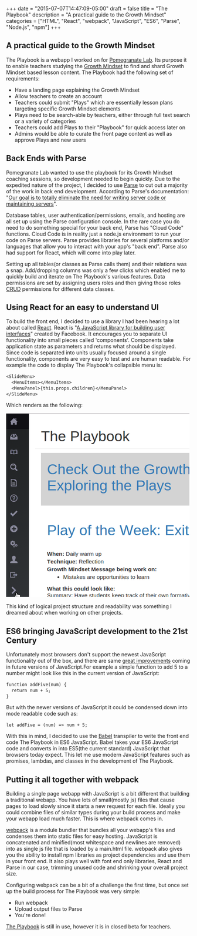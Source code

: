 +++
date = "2015-07-07T14:47:09-05:00"
draft = false
title = "The Playbook"
description = "A practical guide to the Growth Mindset"
categories = ["HTML", "React", "webpack", "JavaScript", "ES6", "Parse", "Node.js", "npm"]
+++

## A practical guide to the Growth Mindset

The Playbook is a webapp I worked on for [Pomegranate Lab](http://pomegranatelab.com/). Its purpose it to enable teachers studying the [Growth Mindset](http://mindsetonline.com/whatisit/about/) to find and shard Growth Mindset based lesson content. The Playbook had the following set of requirements:

* Have a landing page explaining the Growth Mindset
* Allow teachers to create an account
* Teachers could submit "Plays" which are essentially lesson plans targeting specific Growth Mindset elements
* Plays need to be search-able by teachers, either through full text search or a variety of categories
* Teachers could add Plays to their "Playbook" for quick access later on
* Admins would be able to curate the front page content as well as approve Plays and new users

## Back Ends with Parse

Pomegranate Lab wanted to use the playbook for its Growth Mindset coaching sessions, so development needed to begin quickly. Due to the expedited nature of the project, I decided to use [Parse](https://www.parse.com/) to cut out a majority of the work in back end development. According to Parse's documentation: "[Our goal is to totally eliminate the need for writing server code or maintaining servers](https://www.parse.com/docs/js/guide#getting-started)".

Database tables, user authentication/permissions, emails, and hosting are all set up using the Parse configuration console. In the rare case you do need to do something special for your back end, Parse has "Cloud Code" functions. Cloud Code is in reality just a node.js environment to run your code on Parse servers. Parse provides libraries for several platforms and/or languages that allow you to interact with your app's "back end". Parse also had support for React, which will come into play later.

Setting up all tables(or classes as Parse calls them) and their relations was a snap. Add/dropping columns was only a few clicks which enabled me to quickly build and iterate on The Playbook's various features. Data permissions are set by assigning users roles and then giving those roles [CRUD](https://en.wikipedia.org/wiki/Create,_read,_update_and_delete) permissions for different data classes.

## Using React for an easy to understand UI

To build the front end, I decided to use a library I had been hearing a lot about called [React](https://facebook.github.io/react/). React is "[A JavaScript library for building user interfaces](https://facebook.github.io/react/)" created by Facebook. It encourages you to separate UI functionality into small pieces called 'components'. Components take application state as parameters and returns what should be displayed. Since code is separated into units usually focused around a single functionality, components are very easy to test and are human readable. For example the code to display The Playbook's collapsible menu is:

```
<SlideMenu>
  <MenuItems></MenuItems>
  <MenuPanel>{this.props.children}</MenuPanel>
</SlideMenu>
```

Which renders as the following:

![Menu Image](/img/menu-demo.gif)

This kind of logical project structure and readability was something I dreamed about when working on other projects.

## ES6 bringing JavaScript development to the 21st Century

Unfortunately most browsers don't support the newest JavaScript functionality out of the box, and there are same [great improvements](https://github.com/lukehoban/es6features) coming in future versions of JavaScript.For example a simple function to add 5 to a number might look like this in the current version of JavaScript:

```
function addFive(num) {
  return num + 5;
}
```

But with the newer versions of JavaScript it could be condensed down into mode readable code such as:

```
let addFive = (num) => num + 5;
```

 With this in mind, I decided to use the [Babel](https://babeljs.io/) transpiler to write the front end code The Playbook in ES6 JavaScript. Babel takes your ES6 JavaScript code and converts in into ES5(the current standard) JavaScript that browsers today expect. This let me use modern JavaScript features such as promises, lambdas, and classes in the development of The Playbook.

## Putting it all together with webpack

Building a single page webapp with JavaScript is a bit different that building a traditional webapp. You have lots of small(mostly js) files that cause pages to load slowly since it starts a new request for each file. Ideally you could combine files of similar types during your build process and make your webapp load much faster. This is where webpack comes in.

[webpack](https://webpack.github.io/) is a module bundler that bundles all your webapp's files and condenses them into static files for easy hosting. JavaScript is concatenated and minified(most whitespace and newlines are removed) into as single js file that is loaded by a main.html file. webpack also gives you the ability to install npm libraries as project dependencies and use them in your front end. It also plays well with font end only libraries, React and Parse in our case, trimming unused code and shrinking your overall project size.

Configuring webpack can be a bit of a challenge the first time, but once set up the build process for The Playbook was very simple:

* Run webpack
* Upload output files to Parse
* You're done!

[The Playbook](https://playbook.parseapp.com) is still in use, however it is in closed beta for teachers.
